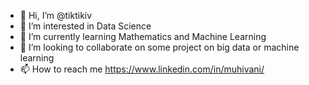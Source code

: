 - 👋 Hi, I’m @tiktikiv
- 👀 I’m interested in Data Science
- 🌱 I’m currently learning Mathematics and Machine Learning
- 💞️ I’m looking to collaborate on some project on big data or machine learning
- 📫 How to reach me https://www.linkedin.com/in/muhivani/

<!---
tiktikiv/tiktikiv is a ✨ special ✨ repository because its `README.md` (this file) appears on your GitHub profile.
You can click the Preview link to take a look at your changes.
--->
